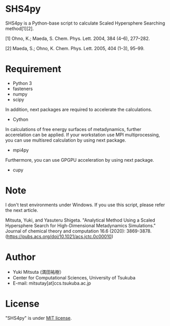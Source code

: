 # SHS4py

SHS4py is a Python-base script to calculate Scaled Hypersphere Searching method[1][2].

[1] Ohno, K.; Maeda, S. Chem. Phys. Lett. 2004, 384 (4–6), 277–282.

[2] Maeda, S.; Ohno, K. Chem. Phys. Lett. 2005, 404 (1–3), 95–99.

# Requirement

* Python 3
* fasteners
* numpy
* scipy

In addition, next packages are required to accelerate the calculations.

* Cython

In calculations of free energy surfaces of metadynamics, further accerelation can be applied.
If your workstation use MPI multiprocessing, you can use multisred calculation by using next package.

* mpi4py

Furthermore, you can use GPGPU acceleration by using next package.

* cupy


# Note

I don't test environments under Windows.
If you use this script, please refer the next article.

Mitsuta, Yuki, and Yasuteru Shigeta. "Analytical Method Using a Scaled Hypersphere Search for High-Dimensional Metadynamics Simulations." Journal of chemical theory and computation 16.6 (2020): 3869-3878.
(https://pubs.acs.org/doi/10.1021/acs.jctc.0c00010)

# Author

* Yuki Mitsuta (満田祐樹）
* Center for Computational Sciences, University of Tsukuba
* E-mail: mitsutay[at]ccs.tsukuba.ac.jp

# License

"SHS4py" is under [MIT license](https://en.wikipedia.org/wiki/MIT_License).
